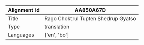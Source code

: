 |Alignment id | AA850A67D
| --- | --- 
|Title | Rago Choktrul Tupten Shedrup Gyatso 
|Type | translation
|Languages | ['en', 'bo']